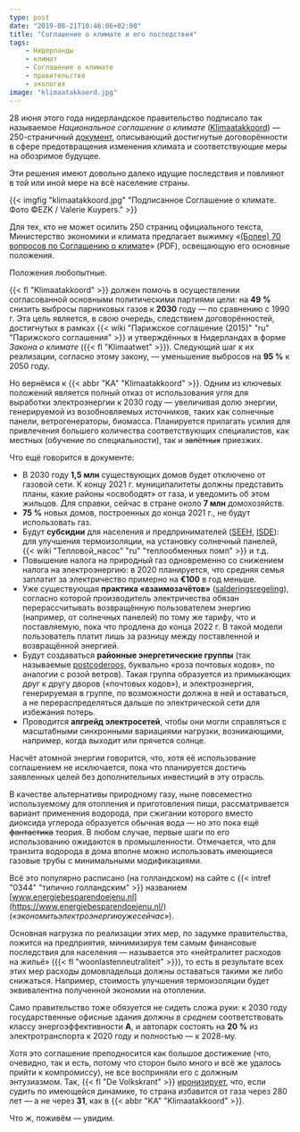 ```yaml
---
type: post
date: "2019-08-21T10:46:06+02:00"
title: "Соглашение о климате и его последствия"
tags:
    - Нидерланды
    - климат
    - Соглашение о климате
    - правительство
    - экология
image: "klimaatakkoord.jpg"
---
```


28 июня этого года нидерландское правительство подписало так называемое *Национальное соглашение о климате* ([Klimaatakkoord](https://www.klimaatakkoord.nl/)) — 250-страничный [документ](https://www.klimaatakkoord.nl/binaries/klimaatakkoord/documenten/publicaties/2019/06/28/klimaatakkoord/klimaatakkoord.pdf), описывающий достигнутые договорённости в сфере предотвращения изменения климата и соответствующие меры на обозримое будущее.

Эти решения имеют довольно далеко идущие последствия и повлияют в той или иной мере на всё население страны.

<!--more-->

{{< imgfig "klimaatakkoord.jpg" "Подписанное Соглашение о климате. Фото ©EZK / Valerie Kuypers." >}}

Для тех, кто не может осилить 250 страниц официального текста, Министерство экономики и климата предлагает выжимку «[(Более) 70 вопросов по Соглашению о климате](https://www.rijksoverheid.nl/binaries/rijksoverheid/documenten/publicaties/2019/06/28/het-klimaatakkoord-in-meer-dan-70-vragen/Het+Klimaatakkoord+in+%28meer+dan%29+70+vragen_28juni2019.pdf)» (PDF), освещающую его основные положения.

Положения любопытные.

{{< fl "Klimaatakkoord" >}} должен помочь в осуществлении согласованной основными политическими партиями цели: на **49 %** снизить выбросы парниковых газов к **2030** году — по сравнению с 1990 г. Эта цель является, в свою очередь, следствием договорённостей, достигнутых в рамках {{< wiki "Парижское соглашение (2015)" "ru" "Парижского соглашения" >}} и утверждённых в Нидерландах в форме *Закона о климате* ({{< fl "Klimaatwet" >}}). Следующий шаг к их реализации, согласно этому закону, — уменьшение выбросов на **95 %** к 2050 году.

Но вернёмся к {{< abbr "KA" "Klimaatakkoord" >}}. Одним из ключевых положений является полный отказ от использования угля для выработки электроэнергии к 2030 году — увеличивая долю энергии, генерируемой из возобновляемых источников, таких как солнечные панели, ветрогенераторы, биомасса. Планируется прилагать усилия для привлечения большего количества соответствующих специалистов, как местных (обучение по специальности), так и ~~залётных~~ приезжих.

Что ещё говорится в документе:

* В 2030 году **1,5 млн** существующих домов будет отключено от газовой сети. К концу 2021 г. муниципалитеты должны представить планы, какие районы «освободят» от газа, и уведомить об этом жильцов. Для справки, сейчас в стране около **7 млн** домохозяйств.
* **75 %** новых домов, построенных до конца 2021 г., не будут использовать газ.
* Будут **субсидии** для населения и предпринимателей ([SEEH](https://www.rvo.nl/subsidies-regelingen/seeh), [ISDE](https://www.rvo.nl/subsidies-regelingen/investeringssubsidie-duurzame-energie-isde)): для улучшения термоизоляции, на установку солнечный панелей, {{< wiki "Тепловой_насос" "ru" "теплообменных помп" >}} и т.д.
* Повышение налога на природный газ одновременно со снижением налога на электроэнергию: в 2020 планируется, что средняя семья заплатит за электричество примерно на **€100** в год меньше.
* Уже существующая **практика «взаимозачётов»** ([salderingsregeling](https://www.consuwijzer.nl/elektriciteit-en-gas/duurzame-energie/wat-is-salderen)), согласно которой производитель электричества обязан перерассчитывать возвращённую пользователем энергию (например, от солнечных панелей) по тому же тарифу, что и поставляемую, пока что продлена до конца 2022 г. В такой модели пользователь платит лишь за разницу между поставленной и возвращённой энергией.
* Будут создаваться **районные энергетические группы** (так называемые [postcoderoos](https://www.hieropgewekt.nl/kennisdossiers/postcoderoosregeling-regeling-in-het-kort), буквально «роза почтовых кодов», по аналогии с розой ветров). Такая группа образуется из примыкающих друг к другу дворов («почтовых кодов»), и электроэнергия, генерируемая в группе, по возможности должна в ней и оставаться, а не перераспределяться дальше по электрической сети для избежания потерь.
* Проводится **апгрейд электросетей**, чтобы они могли справляться с масштабными синхронными вариациями нагрузки, возникающими, например, когда выходит или прячется солнце.

Насчёт атомной энергии говорится, что, хотя её использование соглашением не исключается, пока что планируется достичь заявленных целей без дополнительных инвестиций в эту отрасль.

В качестве альтернативы природному газу, ныне повсеместно используемому для отопления и приготовления пищи, рассматривается вариант применения водорода, при сжигании которого вместо диоксида углерода образуется обычная вода — но это пока ещё ~~фантастика~~ теория. В любом случае, первые шаги по его использованию ожидаются в промышленности. Отмечается, что для транзита водорода в дома вполне можно использовать имеющиеся газовые трубы с минимальными модификациями. 

Всё это популярно расписано (на голландском) на сайте с {{< intref "0344" "типично голландским" >}} названием [www.energiebesparendoejenu.nl](https://www.energiebesparendoejenu.nl/) (*«экономитьэлектроэнергиюужесейчас»*).

Основная нагрузка по реализации этих мер, по задумке правительства, ложится на предприятия, минимизируя тем самым финансовые последствия для населения — называется это «нейтралитет расходов на жильё» ({{< fl "woonlastenneutraliteit" >}}), то есть в результате всех этих мер расходы домовладельца должны оставаться такими же либо снижаться. Например, стоимость улучшения термоизоляции будет эквивалентна полученной экономии на отоплении.

Само правительство тоже обязуется не сидеть сложа руки: к 2030 году государственные офисные здания должны *в среднем* соответствовать классу энергоэффективности **A**, и автопарк состоять на **20 %** из электротранспорта к 2020 году и полностью — к 2028-му.

Хотя это соглашение преподносится как большое достижение (что, очевидно, так и есть, потому что сторон было много и всё же удалось прийти к компромиссу), не все восприняли его с должным энтузиазмом. Так, {{< fl "De Volkskrant" >}} [иронизирует](https://www.volkskrant.nl/nieuws-achtergrond/nederland-in-dit-tempo-pas-na-280-jaar-van-gas-af~b4614869/), что, если судить по имеющейся динамике, то страна избавится от газа через 280 лет — а не через **31**, как в {{< abbr "KA" "Klimaatakkoord" >}}.

Что ж, поживём — увидим.